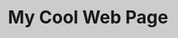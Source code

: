 <!DOCTYPE html>
<html>
 <head>
   <title>My Cool Web Page</title>
   <meta name="viewport" content="width=device-width, initial-scale=1"/>
   <meta name="robots" content="noindex,nofollow" />
   <style>
   html{
       background-color:#ccc;
   }

     body{
       font-family:'Courier New';
       max-width:960px;
       background-color:#fff:[
           width:90%;
           margin:0 auto;
           padding :100%}

            nav{
                text-align:center; /* centers the nav */
            }
            
            nav ul {
                    list-style:none; /* removes the bullets */
                }
            nav ul li
                {
                    display:inline-block; /* makes horizontal, but able to declare margins */
                    margin:0 2%; /* margin left-right, gets smaller as necessary */
                }
            nav a:hover{
                text-decoration: none;
            }



     footer{
         text-align:center;
         clear:both;
     }
   </style>
 </head>
 <body>
<header>
    <h1>My Cool Web Page</h1>
    <!-- put nav below here - ->






<nav>
			<ul>
				<li><a href="#">Link 1</a></li>
				<li><a href="#">Link 2</a></li>
				<li><a href="#">Link 3</a></li>
				<li><a href="#">Link 4</a></li>
				<li><a href="#">Link 5</a></li>
				<li><a href="#">Link 6</a></li>
			</ul>
		    </nav>







</header>
   <p>Here is some clever content.  That was not very clever, but I need more content.  I need at least one more sentence to make this a paragraph.</p>
 
 
 
   <p>My favorite movies</p>
   <p>
     <ul>
       <li>Star Wars</li>
       <li>Kung Fu Panda</li>
       <li>Harry Potter</li>
     </ul>
   </p>
   <p>My favorite fruit flavors</p>
  <p>
    <ol>
      <li>Mango</li>
      <li>Blueberry</li>
      <li>Watermelon</li>
    </ol>
  </p>
  <p> <img  src="https://picsum.photos/200/300" /></p>
  <p>Pictures provided by <a href="https://picsum.photos/" target="_blank">Lorem Picsum</a></p>
 
<p>Here is how we use the <strong>strong</strong> tag. Here is how we use the <em>em</em> tag. Here is how we use the <strike>strike</strike> tag.</p>
 
<div>Here we are inside a div.  <span style="background-color:yellow">Here we are inside a span.</span> </div>
 
<table>
   <tr>
       <th>First Name</th>
       <th>Last Name</th>
       <th>Email</th>
   </tr>
   <tr>
       <td>John</td>
       <td>Doe</td>
       <td>john@example.com</td>
   </tr>
 
   <tr>
       <td>Jane</td>
       <td>Doe</td>
       <td>jane@example.com</td>
   </tr>
 
   <tr>
       <td>Enrique</td>
       <td>Doe</td>
       <td>enrique@example.com</td>
   </tr>
 
</table>
 
 <footer>
&copy: 2021 my cool website
 </footer>
 </body> 
</html> 
